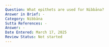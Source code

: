 ```yaml
---
Question: What epithets are used for Nibbāna?
Answer in Brief: -
Category: Nibbāna
Sutta References: -
Answer: -
Date Entered: March 17, 2025
Review Status: Not started
---
```

